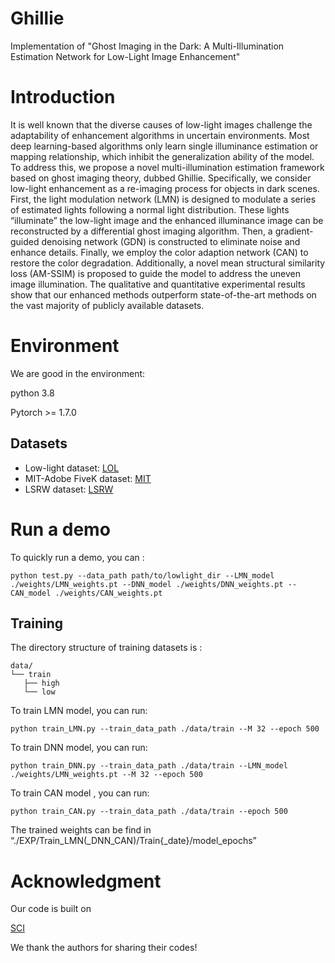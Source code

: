 # Ghillie
Implementation of "Ghost Imaging in the Dark: A Multi-Illumination Estimation Network for Low-Light Image Enhancement"



# Introduction

It is well known that the diverse causes of low-light images challenge the adaptability of enhancement algorithms in uncertain environments. Most deep learning-based algorithms only learn single illuminance estimation or mapping relationship, which inhibit the generalization ability of the model. To address this, we propose a novel multi-illumination estimation framework based on ghost imaging theory, dubbed Ghillie. Specifically, we consider low-light enhancement as a re-imaging process for objects in dark scenes. First, the light modulation network (LMN) is designed to modulate a series of estimated lights following a normal light distribution. These lights “illuminate” the low-light image and the enhanced illuminance image can be reconstructed by a differential ghost imaging algorithm. Then, a gradient-guided denoising network (GDN) is constructed to eliminate noise and enhance details. Finally, we employ the color adaption network (CAN) to restore the color degradation. Additionally, a novel mean structural similarity loss (AM-SSIM) is proposed to guide the model to address the uneven image illumination. The qualitative and quantitative experimental results show that our enhanced methods outperform state-of-the-art methods on the vast majority of publicly available datasets.


# Environment
We are good in the environment:

python 3.8

Pytorch >= 1.7.0

## Datasets

- Low-light dataset: [LOL](https://daooshee.github.io/BMVC2018website/)
- MIT-Adobe FiveK dataset: [MIT](https://drive.google.com/drive/folders/144GTFl8SLygM_yWfNnzkk-RWSXu4eypt?usp=sharing)
- LSRW dataset: [LSRW](https://github.com/JianghaiSCU/R2RNet)


# Run a demo


To quickly run a demo, you can :


```
python test.py --data_path path/to/lowlight_dir --LMN_model ./weights/LMN_weights.pt --DNN_model ./weights/DNN_weights.pt --CAN_model ./weights/CAN_weights.pt

```


## Training

The directory structure of training datasets is :
```shell
data/
└── train
   ├── high
   └── low
```

To train LMN model, you can run:

```
python train_LMN.py --train_data_path ./data/train --M 32 --epoch 500

```

To train DNN model, you can run:

```
python train_DNN.py --train_data_path ./data/train --LMN_model ./weights/LMN_weights.pt --M 32 --epoch 500

```

To train CAN model , you can run:

```
python train_CAN.py --train_data_path ./data/train --epoch 500

```
The trained weights can be find in “./EXP/Train_LMN(_DNN_CAN)/Train{_date}/model_epochs”

# Acknowledgment
Our code is built on

 [SCI](https://github.com/tengyu1998/SCI)

 We thank the authors for sharing their codes!
